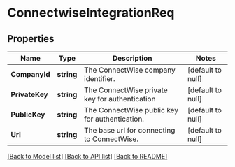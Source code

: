 # ConnectwiseIntegrationReq

## Properties
Name | Type | Description | Notes
------------ | ------------- | ------------- | -------------
**CompanyId** | **string** | The ConnectWise company identifier. | [default to null]
**PrivateKey** | **string** | The ConnectWise private key for authentication | [default to null]
**PublicKey** | **string** | The ConnectWise public key for authentication. | [default to null]
**Url** | **string** | The base url for connecting to ConnectWise. | [default to null]

[[Back to Model list]](../README.md#documentation-for-models) [[Back to API list]](../README.md#documentation-for-api-endpoints) [[Back to README]](../README.md)

